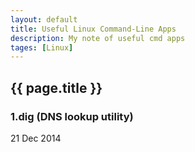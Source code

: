 ```yaml
---
layout: default
title: Useful Linux Command-Line Apps
description: My note of useful cmd apps
tages: [Linux]
---
```

<h2> {{ page.title }} </h2>
<h3> 1.dig (DNS lookup utility) </h3>
<p> 21 Dec 2014</p>
